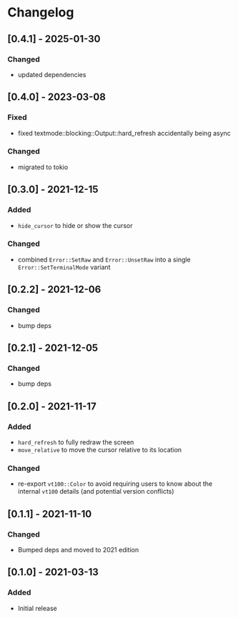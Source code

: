 # Changelog

## [0.4.1] - 2025-01-30

### Changed

* updated dependencies

## [0.4.0] - 2023-03-08

### Fixed

* fixed textmode::blocking::Output::hard_refresh accidentally being async

### Changed

* migrated to tokio

## [0.3.0] - 2021-12-15

### Added

* `hide_cursor` to hide or show the cursor

### Changed

* combined `Error::SetRaw` and `Error::UnsetRaw` into a single
  `Error::SetTerminalMode` variant

## [0.2.2] - 2021-12-06

### Changed

* bump deps

## [0.2.1] - 2021-12-05

### Changed

* bump deps

## [0.2.0] - 2021-11-17

### Added

* `hard_refresh` to fully redraw the screen
* `move_relative` to move the cursor relative to its location

### Changed

* re-export `vt100::Color` to avoid requiring users to know about the internal
  `vt100` details (and potential version conflicts)

## [0.1.1] - 2021-11-10

### Changed

* Bumped deps and moved to 2021 edition

## [0.1.0] - 2021-03-13

### Added

* Initial release
